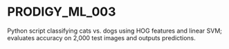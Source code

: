 # PRODIGY_ML_003
Python script classifying cats vs. dogs using HOG features and linear SVM; evaluates accuracy on 2,000 test images and outputs predictions.
